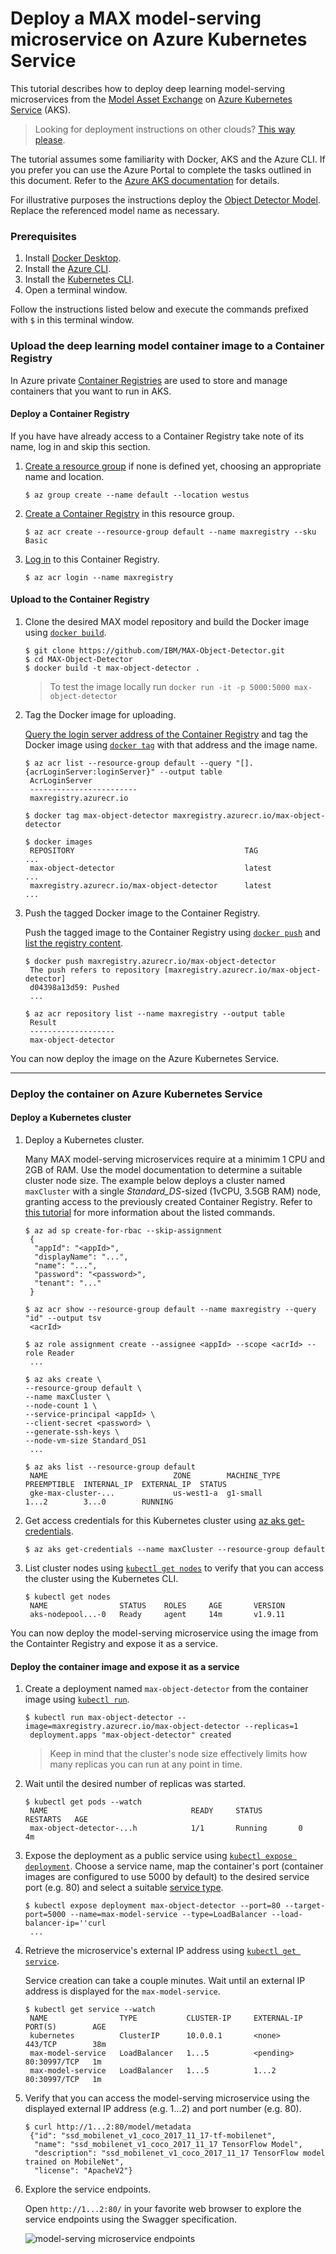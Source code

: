 # Deploy a MAX model-serving microservice on Azure Kubernetes Service

This tutorial describes how to deploy deep learning model-serving microservices from the [Model Asset Exchange](https://developer.ibm.com/exchanges/models/) on [Azure Kubernetes Service](https://azure.microsoft.com/en-us/services/kubernetes-service/) (AKS).

> Looking for deployment instructions on other clouds? [This way please](/README.md).

The tutorial assumes some familiarity with Docker, AKS and the Azure CLI. If you prefer you can use the Azure Portal to complete the tasks outlined in this document. Refer to the [Azure AKS documentation](https://docs.microsoft.com/en-us/azure/aks/) for details.

For illustrative purposes the instructions deploy the [Object Detector Model](https://developer.ibm.com/exchanges/models/all/max-object-detector/). Replace the referenced model name as necessary.

### Prerequisites

1. Install [Docker Desktop](https://www.docker.com/products/docker-desktop).
2. Install the [Azure CLI](https://docs.microsoft.com/en-us/cli/azure/?view=azure-cli-latest).
3. Install the [Kubernetes CLI](https://docs.microsoft.com/en-us/cli/azure/aks?view=azure-cli-latest#az-aks-install-cli).
4. Open a terminal window.

Follow the instructions listed below and execute the commands prefixed with `$` in this terminal window. 

### Upload the deep learning model container image to a Container Registry

In Azure private [Container Registries](https://docs.microsoft.com/en-us/azure/container-registry/) are used to store and manage containers that you want to run in AKS.

#### Deploy a Container Registry

If you have have already access to a Container Registry take note of its name, log in and skip this section.

1. [Create a resource group](https://docs.microsoft.com/en-us/cli/azure/group?view=azure-cli-latest#az-group-create) if none is defined yet, choosing an appropriate name and location.

   ```
   $ az group create --name default --location westus
   ```

2. [Create a Container Registry](https://docs.microsoft.com/en-us/cli/azure/acr?view=azure-cli-latest#az-acr-create) in this resource group.

   ```
   $ az acr create --resource-group default --name maxregistry --sku Basic
   ```

3. [Log in](https://docs.microsoft.com/en-us/cli/azure/acr?view=azure-cli-latest#az-acr-login) to this Container Registry.

   ```
   $ az acr login --name maxregistry
   ```

#### Upload to the Container Registry 

1. Clone the desired MAX model repository and build the Docker image using [`docker build`](https://docs.docker.com/engine/reference/commandline/build/). 

    ```
    $ git clone https://github.com/IBM/MAX-Object-Detector.git
    $ cd MAX-Object-Detector
    $ docker build -t max-object-detector .
    ```
    > To test the image locally run `docker run -it -p 5000:5000 max-object-detector`

2. Tag the Docker image for uploading.

   [Query the login server address of the Container Registry](https://docs.microsoft.com/en-us/cli/azure/acr?view=azure-cli-latest#az-acr-list) and tag the Docker image using [`docker tag`](https://docs.docker.com/engine/reference/commandline/tag/) with that address and the image name.
 
   ```
   $ az acr list --resource-group default --query "[].{acrLoginServer:loginServer}" --output table
    AcrLoginServer
    ------------------------
    maxregistry.azurecr.io

   $ docker tag max-object-detector maxregistry.azurecr.io/max-object-detector

   $ docker images
    REPOSITORY                                      TAG                 ...    
    max-object-detector                             latest              ...    
    maxregistry.azurecr.io/max-object-detector      latest              ...
   ```

3. Push the tagged Docker image to the Container Registry.

   Push the tagged image to the Container Registry using [`docker push`](https://docs.docker.com/engine/reference/commandline/push/) and [list the registry content](https://docs.microsoft.com/en-us/cli/azure/acr/repository?view=azure-cli-latest#az-acr-repository-list).
 
   ```
   $ docker push maxregistry.azurecr.io/max-object-detector
    The push refers to repository [maxregistry.azurecr.io/max-object-detector]
    d04398a13d59: Pushed 
    ...

   $ az acr repository list --name maxregistry --output table
    Result
    -------------------
    max-object-detector
   ```

You can now deploy the image on the Azure Kubernetes Service.

---
### Deploy the container on Azure Kubernetes Service


#### Deploy a Kubernetes cluster

1. Deploy a Kubernetes cluster. 

   Many MAX model-serving microservices require at a minimim 1 CPU and 2GB of RAM. Use the model documentation to determine a suitable cluster node size.
   The example below deploys a cluster named `maxCluster` with a single _Standard_DS_-sized (1vCPU, 3.5GB RAM) node, granting access to the previously created Container Registry. Refer to [this tutorial](https://docs.microsoft.com/en-us/azure/aks/tutorial-kubernetes-deploy-cluster) for more information about the listed commands. 

    ```
    $ az ad sp create-for-rbac --skip-assignment
     {
      "appId": "<appId>",
      "displayName": "...",
      "name": "...",
      "password": "<password>",
      "tenant": "..."
     }

    $ az acr show --resource-group default --name maxregistry --query "id" --output tsv
     <acrId>

    $ az role assignment create --assignee <appId> --scope <acrId> --role Reader
     ...

    $ az aks create \
    --resource-group default \
    --name maxCluster \
    --node-count 1 \
    --service-principal <appId> \
    --client-secret <password> \
    --generate-ssh-keys \
    --node-vm-size Standard_DS1
     ...

    $ az aks list --resource-group default
     NAME                            ZONE        MACHINE_TYPE  PREEMPTIBLE  INTERNAL_IP  EXTERNAL_IP  STATUS
     gke-max-cluster-...             us-west1-a  g1-small                   1...2        3...0        RUNNING
    ```

2. Get access credentials for this Kubernetes cluster using [az aks get-credentials](https://docs.microsoft.com/en-us/cli/azure/aks?view=azure-cli-latest#az-aks-get-credentials).

   ```
   $ az aks get-credentials --name maxCluster --resource-group default
   ```

3. List cluster nodes using [`kubectl get nodes`](https://kubernetes.io/docs/reference/generated/kubectl/kubectl-commands#get) to verify that you can access the cluster using the Kubernetes CLI.
   ```
   $ kubectl get nodes
    NAME                STATUS    ROLES     AGE       VERSION
    aks-nodepool...-0   Ready     agent     14m       v1.9.11
   ```

You can now deploy the model-serving microservice using the image from the Containter Registry and expose it as a service.

#### Deploy the container image and expose it as a service


1. Create a deployment named `max-object-detector` from the container image using [`kubectl run`](https://kubernetes.io/docs/reference/generated/kubectl/kubectl-commands#run). 

   ```
   $ kubectl run max-object-detector --image=maxregistry.azurecr.io/max-object-detector --replicas=1
    deployment.apps "max-object-detector" created
   ```

   > Keep in mind that the cluster's node size effectively limits how many replicas you can run at any point in time.

2. Wait until the desired number of replicas was started.

   ```
   $ kubectl get pods --watch
    NAME                                READY     STATUS        RESTARTS   AGE
    max-object-detector-...h            1/1       Running       0          4m
   ```

3. Expose the deployment as a public service using [`kubectl expose deployment`](https://kubernetes.io/docs/reference/generated/kubectl/kubectl-commands#expose). Choose a service name, map the container's port (container images are configured to use 5000 by default) to the desired service port (e.g. 80) and select a suitable [service type](https://kubernetes.io/docs/concepts/services-networking/service/#publishing-services-service-types).   

   ```
   $ kubectl expose deployment max-object-detector --port=80 --target-port=5000 --name=max-model-service --type=LoadBalancer --load-balancer-ip=''curl 
    ...
   ```

4. Retrieve the microservice's external IP address using [`kubectl get service`](https://kubernetes.io/docs/reference/generated/kubectl/kubectl-commands#get).

   Service creation can take a couple minutes. Wait until an external IP address is displayed for the `max-model-service`.

   ```
   $ kubectl get service --watch
    NAME                TYPE           CLUSTER-IP     EXTERNAL-IP   PORT(S)        AGE
    kubernetes          ClusterIP      10.0.0.1       <none>        443/TCP        38m
    max-model-service   LoadBalancer   1...5          <pending>     80:30997/TCP   1m
    max-model-service   LoadBalancer   1...5          1...2         80:30997/TCP   1m
   ```

5. Verify that you can access the model-serving microservice using the displayed external IP address (e.g. 1...2) and port number (e.g. 80).

   ```
   $ curl http://1...2:80/model/metadata
    {"id": "ssd_mobilenet_v1_coco_2017_11_17-tf-mobilenet", 
     "name": "ssd_mobilenet_v1_coco_2017_11_17 TensorFlow Model", 
     "description": "ssd_mobilenet_v1_coco_2017_11_17 TensorFlow model trained on MobileNet", 
     "license": "ApacheV2"}
   ```

6. Explore the service endpoints.

   Open `http://1...2:80/` in your favorite web browser to explore the service endpoints using the Swagger specification.

   ![model-serving microservice endpoints](images/swagger.png)
